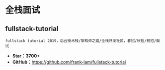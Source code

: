 # 全栈面试

## fullstack-tutorial

    fullstack tutorial 2019，后台技术栈/架构师之路/全栈开发社区，春招/秋招/校招/面试

* **Star：3700+**
* **GitHub：**<https://github.com/frank-lam/fullstack-tutorial>
